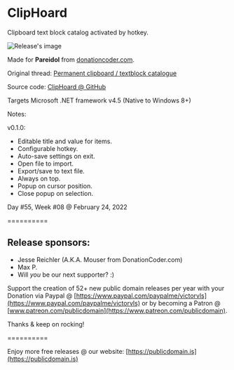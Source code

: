 # ClipHoard

Clipboard text block catalog activated by hotkey.

![Release's image](https://user-images.githubusercontent.com/54631779/155624413-f9e8e805-decf-4fb1-8c67-a9d5df10531e.png)

Made for **Pareidol** from [donationcoder.com](https://www.donationcoder.com).

Original thread: [Permanent clipboard / textblock catalogue](https://www.donationcoder.com/forum/index.php?topic=51679.0)

Source code: [ClipHoard @ GitHub](github.com/publicdomain/cliphoard)

Targets Microsoft .NET framework v4.5 (Native to Windows 8+)

Notes:

v0.1.0:
- Editable title and value for items.
- Configurable hotkey.
- Auto-save settings on exit.
- Open file to import.
- Export/save to text file.
- Always on top.
- Popup on cursor position.
- Close popup on selection.

Day #55, Week #08 @ February 24, 2022

==========

## Release sponsors:

* Jesse Reichler (A.K.A. Mouser from DonationCoder.com)
* Max P.
* Will *you* be our next supporter? :)

Support the creation of 52+ new public domain releases per year with your Donation via Paypal @ [https://www.paypal.com/paypalme/victorvls](https://www.paypal.com/paypalme/victorvls) or by becoming a Patron @ [www.patreon.com/publicdomain](https://www.patreon.com/publicdomain).

Thanks & keep on rocking!

==========

Enjoy more free releases @ our website: [https://publicdomain.is](https://publicdomain.is)
